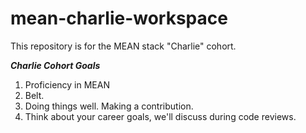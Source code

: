 # mean-charlie-workspace
This repository is for the MEAN stack "Charlie" cohort.

***Charlie Cohort Goals***
1. Proficiency in MEAN
2. Belt.
3. Doing things well. Making a contribution.
4. Think about your career goals, we'll discuss during code reviews.

